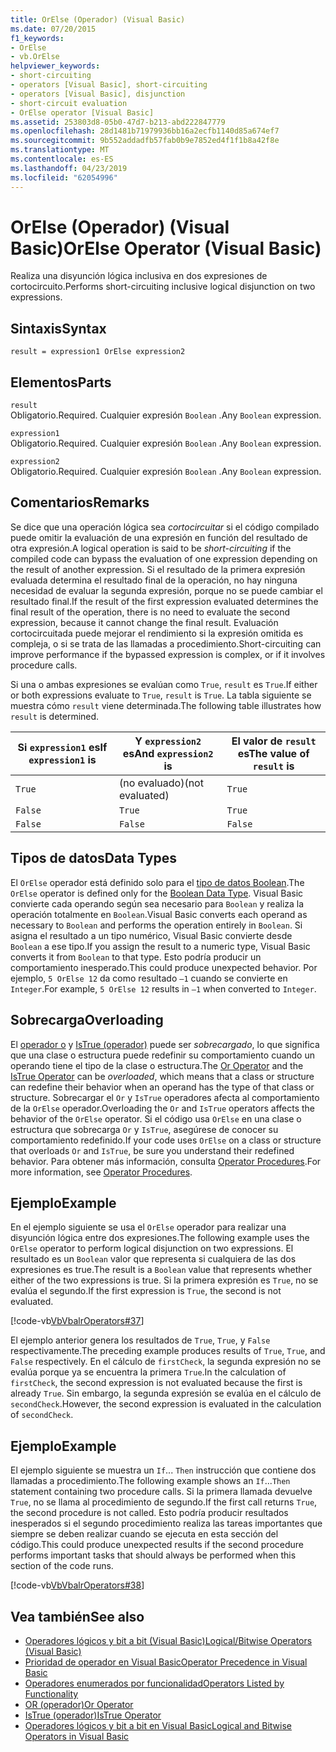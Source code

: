 ```yaml
---
title: OrElse (Operador) (Visual Basic)
ms.date: 07/20/2015
f1_keywords:
- OrElse
- vb.OrElse
helpviewer_keywords:
- short-circuiting
- operators [Visual Basic], short-circuiting
- operators [Visual Basic], disjunction
- short-circuit evaluation
- OrElse operator [Visual Basic]
ms.assetid: 253803d8-05b0-47d7-b213-abd222847779
ms.openlocfilehash: 28d1481b71979936bb16a2ecfb1140d85a674ef7
ms.sourcegitcommit: 9b552addadfb57fab0b9e7852ed4f1f1b8a42f8e
ms.translationtype: MT
ms.contentlocale: es-ES
ms.lasthandoff: 04/23/2019
ms.locfileid: "62054996"
---
```

# <a name="orelse-operator-visual-basic"></a><span data-ttu-id="8ac4b-102">OrElse (Operador) (Visual Basic)</span><span class="sxs-lookup"><span data-stu-id="8ac4b-102">OrElse Operator (Visual Basic)</span></span>
<span data-ttu-id="8ac4b-103">Realiza una disyunción lógica inclusiva en dos expresiones de cortocircuito.</span><span class="sxs-lookup"><span data-stu-id="8ac4b-103">Performs short-circuiting inclusive logical disjunction on two expressions.</span></span>  
  
## <a name="syntax"></a><span data-ttu-id="8ac4b-104">Sintaxis</span><span class="sxs-lookup"><span data-stu-id="8ac4b-104">Syntax</span></span>  
  
```  
result = expression1 OrElse expression2  
```  
  
## <a name="parts"></a><span data-ttu-id="8ac4b-105">Elementos</span><span class="sxs-lookup"><span data-stu-id="8ac4b-105">Parts</span></span>  
 `result`  
 <span data-ttu-id="8ac4b-106">Obligatorio.</span><span class="sxs-lookup"><span data-stu-id="8ac4b-106">Required.</span></span> <span data-ttu-id="8ac4b-107">Cualquier expresión `Boolean` .</span><span class="sxs-lookup"><span data-stu-id="8ac4b-107">Any `Boolean` expression.</span></span>  
  
 `expression1`  
 <span data-ttu-id="8ac4b-108">Obligatorio.</span><span class="sxs-lookup"><span data-stu-id="8ac4b-108">Required.</span></span> <span data-ttu-id="8ac4b-109">Cualquier expresión `Boolean` .</span><span class="sxs-lookup"><span data-stu-id="8ac4b-109">Any `Boolean` expression.</span></span>  
  
 `expression2`  
 <span data-ttu-id="8ac4b-110">Obligatorio.</span><span class="sxs-lookup"><span data-stu-id="8ac4b-110">Required.</span></span> <span data-ttu-id="8ac4b-111">Cualquier expresión `Boolean` .</span><span class="sxs-lookup"><span data-stu-id="8ac4b-111">Any `Boolean` expression.</span></span>  
  
## <a name="remarks"></a><span data-ttu-id="8ac4b-112">Comentarios</span><span class="sxs-lookup"><span data-stu-id="8ac4b-112">Remarks</span></span>  
 <span data-ttu-id="8ac4b-113">Se dice que una operación lógica sea *cortocircuitar* si el código compilado puede omitir la evaluación de una expresión en función del resultado de otra expresión.</span><span class="sxs-lookup"><span data-stu-id="8ac4b-113">A logical operation is said to be *short-circuiting* if the compiled code can bypass the evaluation of one expression depending on the result of another expression.</span></span> <span data-ttu-id="8ac4b-114">Si el resultado de la primera expresión evaluada determina el resultado final de la operación, no hay ninguna necesidad de evaluar la segunda expresión, porque no se puede cambiar el resultado final.</span><span class="sxs-lookup"><span data-stu-id="8ac4b-114">If the result of the first expression evaluated determines the final result of the operation, there is no need to evaluate the second expression, because it cannot change the final result.</span></span> <span data-ttu-id="8ac4b-115">Evaluación cortocircuitada puede mejorar el rendimiento si la expresión omitida es compleja, o si se trata de las llamadas a procedimiento.</span><span class="sxs-lookup"><span data-stu-id="8ac4b-115">Short-circuiting can improve performance if the bypassed expression is complex, or if it involves procedure calls.</span></span>  
  
 <span data-ttu-id="8ac4b-116">Si una o ambas expresiones se evalúan como `True`, `result` es `True`.</span><span class="sxs-lookup"><span data-stu-id="8ac4b-116">If either or both expressions evaluate to `True`, `result` is `True`.</span></span> <span data-ttu-id="8ac4b-117">La tabla siguiente se muestra cómo `result` viene determinada.</span><span class="sxs-lookup"><span data-stu-id="8ac4b-117">The following table illustrates how `result` is determined.</span></span>  
  
|<span data-ttu-id="8ac4b-118">Si `expression1` es</span><span class="sxs-lookup"><span data-stu-id="8ac4b-118">If `expression1` is</span></span>|<span data-ttu-id="8ac4b-119">Y `expression2` es</span><span class="sxs-lookup"><span data-stu-id="8ac4b-119">And `expression2` is</span></span>|<span data-ttu-id="8ac4b-120">El valor de `result` es</span><span class="sxs-lookup"><span data-stu-id="8ac4b-120">The value of `result` is</span></span>|  
|-------------------------|--------------------------|------------------------------|  
|`True`|<span data-ttu-id="8ac4b-121">(no evaluado)</span><span class="sxs-lookup"><span data-stu-id="8ac4b-121">(not evaluated)</span></span>|`True`|  
|`False`|`True`|`True`|  
|`False`|`False`|`False`|  
  
## <a name="data-types"></a><span data-ttu-id="8ac4b-122">Tipos de datos</span><span class="sxs-lookup"><span data-stu-id="8ac4b-122">Data Types</span></span>  
 <span data-ttu-id="8ac4b-123">El `OrElse` operador está definido solo para el [tipo de datos Boolean](../../../visual-basic/language-reference/data-types/boolean-data-type.md).</span><span class="sxs-lookup"><span data-stu-id="8ac4b-123">The `OrElse` operator is defined only for the [Boolean Data Type](../../../visual-basic/language-reference/data-types/boolean-data-type.md).</span></span> <span data-ttu-id="8ac4b-124">Visual Basic convierte cada operando según sea necesario para `Boolean` y realiza la operación totalmente en `Boolean`.</span><span class="sxs-lookup"><span data-stu-id="8ac4b-124">Visual Basic converts each operand as necessary to `Boolean` and performs the operation entirely in `Boolean`.</span></span> <span data-ttu-id="8ac4b-125">Si asigna el resultado a un tipo numérico, Visual Basic convierte desde `Boolean` a ese tipo.</span><span class="sxs-lookup"><span data-stu-id="8ac4b-125">If you assign the result to a numeric type, Visual Basic converts it from `Boolean` to that type.</span></span> <span data-ttu-id="8ac4b-126">Esto podría producir un comportamiento inesperado.</span><span class="sxs-lookup"><span data-stu-id="8ac4b-126">This could produce unexpected behavior.</span></span> <span data-ttu-id="8ac4b-127">Por ejemplo, `5 OrElse 12` da como resultado `–1` cuando se convierte en `Integer`.</span><span class="sxs-lookup"><span data-stu-id="8ac4b-127">For example, `5 OrElse 12` results in `–1` when converted to `Integer`.</span></span>  
  
## <a name="overloading"></a><span data-ttu-id="8ac4b-128">Sobrecarga</span><span class="sxs-lookup"><span data-stu-id="8ac4b-128">Overloading</span></span>  
 <span data-ttu-id="8ac4b-129">El [operador o](../../../visual-basic/language-reference/operators/or-operator.md) y [IsTrue (operador)](../../../visual-basic/language-reference/operators/istrue-operator.md) puede ser *sobrecargado*, lo que significa que una clase o estructura puede redefinir su comportamiento cuando un operando tiene el tipo de la clase o estructura.</span><span class="sxs-lookup"><span data-stu-id="8ac4b-129">The [Or Operator](../../../visual-basic/language-reference/operators/or-operator.md) and the [IsTrue Operator](../../../visual-basic/language-reference/operators/istrue-operator.md) can be *overloaded*, which means that a class or structure can redefine their behavior when an operand has the type of that class or structure.</span></span> <span data-ttu-id="8ac4b-130">Sobrecargar el `Or` y `IsTrue` operadores afecta al comportamiento de la `OrElse` operador.</span><span class="sxs-lookup"><span data-stu-id="8ac4b-130">Overloading the `Or` and `IsTrue` operators affects the behavior of the `OrElse` operator.</span></span> <span data-ttu-id="8ac4b-131">Si el código usa `OrElse` en una clase o estructura que sobrecarga `Or` y `IsTrue`, asegúrese de conocer su comportamiento redefinido.</span><span class="sxs-lookup"><span data-stu-id="8ac4b-131">If your code uses `OrElse` on a class or structure that overloads `Or` and `IsTrue`, be sure you understand their redefined behavior.</span></span> <span data-ttu-id="8ac4b-132">Para obtener más información, consulta [Operator Procedures](../../../visual-basic/programming-guide/language-features/procedures/operator-procedures.md).</span><span class="sxs-lookup"><span data-stu-id="8ac4b-132">For more information, see [Operator Procedures](../../../visual-basic/programming-guide/language-features/procedures/operator-procedures.md).</span></span>  
  
## <a name="example"></a><span data-ttu-id="8ac4b-133">Ejemplo</span><span class="sxs-lookup"><span data-stu-id="8ac4b-133">Example</span></span>  
 <span data-ttu-id="8ac4b-134">En el ejemplo siguiente se usa el `OrElse` operador para realizar una disyunción lógica entre dos expresiones.</span><span class="sxs-lookup"><span data-stu-id="8ac4b-134">The following example uses the `OrElse` operator to perform logical disjunction on two expressions.</span></span> <span data-ttu-id="8ac4b-135">El resultado es un `Boolean` valor que representa si cualquiera de las dos expresiones es true.</span><span class="sxs-lookup"><span data-stu-id="8ac4b-135">The result is a `Boolean` value that represents whether either of the two expressions is true.</span></span> <span data-ttu-id="8ac4b-136">Si la primera expresión es `True`, no se evalúa el segundo.</span><span class="sxs-lookup"><span data-stu-id="8ac4b-136">If the first expression is `True`, the second is not evaluated.</span></span>  
  
 [!code-vb[VbVbalrOperators#37](~/samples/snippets/visualbasic/VS_Snippets_VBCSharp/VbVbalrOperators/VB/Class1.vb#37)]  
  
 <span data-ttu-id="8ac4b-137">El ejemplo anterior genera los resultados de `True`, `True`, y `False` respectivamente.</span><span class="sxs-lookup"><span data-stu-id="8ac4b-137">The preceding example produces results of `True`, `True`, and `False` respectively.</span></span> <span data-ttu-id="8ac4b-138">En el cálculo de `firstCheck`, la segunda expresión no se evalúa porque ya se encuentra la primera `True`.</span><span class="sxs-lookup"><span data-stu-id="8ac4b-138">In the calculation of `firstCheck`, the second expression is not evaluated because the first is already `True`.</span></span> <span data-ttu-id="8ac4b-139">Sin embargo, la segunda expresión se evalúa en el cálculo de `secondCheck`.</span><span class="sxs-lookup"><span data-stu-id="8ac4b-139">However, the second expression is evaluated in the calculation of `secondCheck`.</span></span>  
  
## <a name="example"></a><span data-ttu-id="8ac4b-140">Ejemplo</span><span class="sxs-lookup"><span data-stu-id="8ac4b-140">Example</span></span>  
 <span data-ttu-id="8ac4b-141">El ejemplo siguiente se muestra un `If`... `Then` instrucción que contiene dos llamadas a procedimiento.</span><span class="sxs-lookup"><span data-stu-id="8ac4b-141">The following example shows an `If`...`Then` statement containing two procedure calls.</span></span> <span data-ttu-id="8ac4b-142">Si la primera llamada devuelve `True`, no se llama al procedimiento de segundo.</span><span class="sxs-lookup"><span data-stu-id="8ac4b-142">If the first call returns `True`, the second procedure is not called.</span></span> <span data-ttu-id="8ac4b-143">Esto podría producir resultados inesperados si el segundo procedimiento realiza las tareas importantes que siempre se deben realizar cuando se ejecuta en esta sección del código.</span><span class="sxs-lookup"><span data-stu-id="8ac4b-143">This could produce unexpected results if the second procedure performs important tasks that should always be performed when this section of the code runs.</span></span>  
  
 [!code-vb[VbVbalrOperators#38](~/samples/snippets/visualbasic/VS_Snippets_VBCSharp/VbVbalrOperators/VB/Class1.vb#38)]  
  
## <a name="see-also"></a><span data-ttu-id="8ac4b-144">Vea también</span><span class="sxs-lookup"><span data-stu-id="8ac4b-144">See also</span></span>

- [<span data-ttu-id="8ac4b-145">Operadores lógicos y bit a bit (Visual Basic)</span><span class="sxs-lookup"><span data-stu-id="8ac4b-145">Logical/Bitwise Operators (Visual Basic)</span></span>](../../../visual-basic/language-reference/operators/logical-bitwise-operators.md)
- [<span data-ttu-id="8ac4b-146">Prioridad de operador en Visual Basic</span><span class="sxs-lookup"><span data-stu-id="8ac4b-146">Operator Precedence in Visual Basic</span></span>](../../../visual-basic/language-reference/operators/operator-precedence.md)
- [<span data-ttu-id="8ac4b-147">Operadores enumerados por funcionalidad</span><span class="sxs-lookup"><span data-stu-id="8ac4b-147">Operators Listed by Functionality</span></span>](../../../visual-basic/language-reference/operators/operators-listed-by-functionality.md)
- [<span data-ttu-id="8ac4b-148">OR (operador)</span><span class="sxs-lookup"><span data-stu-id="8ac4b-148">Or Operator</span></span>](../../../visual-basic/language-reference/operators/or-operator.md)
- [<span data-ttu-id="8ac4b-149">IsTrue (operador)</span><span class="sxs-lookup"><span data-stu-id="8ac4b-149">IsTrue Operator</span></span>](../../../visual-basic/language-reference/operators/istrue-operator.md)
- [<span data-ttu-id="8ac4b-150">Operadores lógicos y bit a bit en Visual Basic</span><span class="sxs-lookup"><span data-stu-id="8ac4b-150">Logical and Bitwise Operators in Visual Basic</span></span>](../../../visual-basic/programming-guide/language-features/operators-and-expressions/logical-and-bitwise-operators.md)

